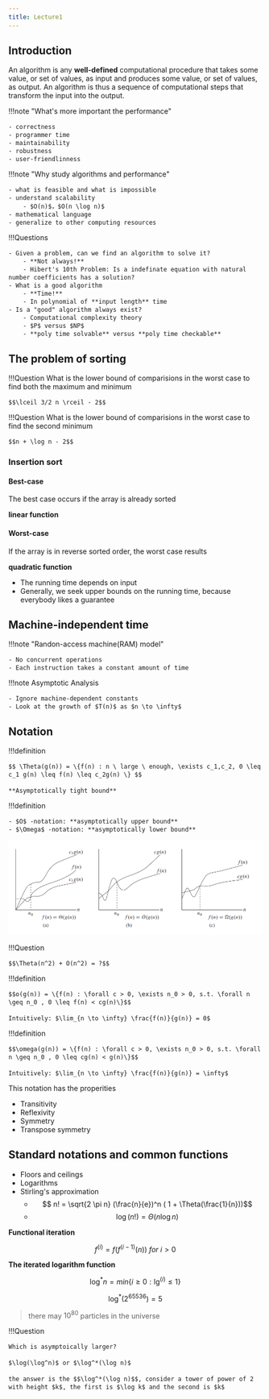 ```yaml
---
title: Lecture1
---
```


## Introduction

An algorithm is any **well-defined** computational procedure that takes some value, or set of values, as input and produces some value, or set of values, as output. An algorithm is thus a sequence of computational steps that transform the input into the output.

!!!note "What's more important the performance"

    - correctness
    - programmer time
    - maintainability
    - robustness
    - user-friendlinness

!!!note "Why study algorithms and performance"

    - what is feasible and what is impossible
    - understand scalability
        - $O(n)$，$O(n \log n)$
    - mathematical language
    - generalize to other computing resources

!!!Questions
  
    - Given a problem, can we find an algorithm to solve it?
        - **Not always!**
        - Hibert's 10th Problem: Is a indefinate equation with natural number coefficients has a solution?
    - What is a good algorithm
        - **Time!**
        - In polynomial of **input length** time
    - Is a "good" algorithm always exist?
        - Computational complexity theory
        - $P$ versus $NP$
        - **poly time solvable** versus **poly time checkable**

## The problem of sorting

!!!Question
    What is the lower bound of comparisions in the worst case to find both the maximum and minimum

    $$\lceil 3/2 n \rceil - 2$$

!!!Question
    What is the lower bound of comparisions in the worst case to find the second minimum

    $$n + \log n - 2$$

### Insertion sort

#### Best-case

The best case occurs if the array is already sorted

**linear function**

#### Worst-case

If the array is in reverse sorted order, the worst case results
 
**quadratic function**

- The running time depends on input
- Generally, we seek upper bounds on the running time, because everybody likes a guarantee

## Machine-independent time

!!!note "Randon-access machine(RAM) model"

    - No concurrent operations
    - Each instruction takes a constant amount of time
  
!!!note Asymptotic Analysis

    - Ignore machine-dependent constants
    - Look at the growth of $T(n)$ as $n \to \infty$

## Notation

!!!definition

    $$ \Theta(g(n)) = \{f(n) : n \ large \ enough, \exists c_1,c_2, 0 \leq c_1 g(n) \leq f(n) \leq c_2g(n) \} $$

    **Asymptotically tight bound**

!!!definition

    - $O$ -notation: **asymptotically upper bound**
    - $\Omega$ -notation: **asymptotically lower bound**

![](source/1-1.png)

!!!Question
    
    $$\Theta(n^2) + O(n^2) = ?$$

!!!definition

    $$o(g(n)) = \{f(n) : \forall c > 0, \exists n_0 > 0, s.t. \forall n \geq n_0 , 0 \leq f(n) < cg(n)\}$$

    Intuitively: $\lim_{n \to \infty} \frac{f(n)}{g(n)} = 0$

!!!definition

    $$\omega(g(n)) = \{f(n) : \forall c > 0, \exists n_0 > 0, s.t. \forall n \geq n_0 , 0 \leq cg(n) < g(n)\}$$

    Intuitively: $\lim_{n \to \infty} \frac{f(n)}{g(n)} = \infty$

This notation has the properities

- Transitivity
- Reflexivity
- Symmetry
- Transpose symmetry

## Standard notations and common functions

- Floors and ceilings
- Logarithms
- Stirling's approximation
    - $$ n! = \sqrt{2 \pi n} (\frac{n}{e})^n ( 1 + \Theta(\frac{1}{n}))$$
    - $$\log(n!) = \Theta(n \log n)$$

**Functional iteration**

$$ f^{(i)} = f(f^{(i - 1)}(n)) \ for \ i > 0$$

**The iterated logarithm function**

$$ \log^* n = min\{i \geq 0 : \lg^{(i)} \leq 1\} $$

$$ \log^* (2^{65536}) = 5$$

> there may $10^80$ particles in the universe

!!!Question

    Which is asymptoically larger?

    $\log(\log^n)$ or $\log^*(\log n)$

    the answer is the $$\log^*(\log n)$$, consider a tower of power of 2 with height $k$, the first is $\log k$ and the second is $k$